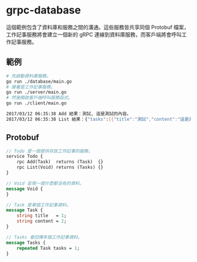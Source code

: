 # grpc-database

這個範例包含了資料庫和服務之間的溝通。這些服務皆共享同個 Protobuf 檔案，工作記事服務將會建立一個新的 gRPC 連線到資料庫服務，而客戶端將會呼叫工作記事服務。

## 範例

```bash
# 先啟動資料庫服務。
go run ./database/main.go
# 接著是工作記事服務。
go run ./server/main.go
# 然後開啟客戶端呼叫服務函式。
go run ./client/main.go
```

```bash
2017/03/12 06:35:38 Add 結果：測試, 這是測試的內容。
2017/03/12 06:35:38 List 結果：{"tasks":[{"title":"測試","content":"這是測試的內容。"}]}
```

## Protobuf

```proto
// Todo 是一個提供存放工作記事的服務。
service Todo {
    rpc Add(Task)  returns (Task)  {}
    rpc List(Void) returns (Tasks) {}
}

// Void 呈現一個什麼都沒有的資料。
message Void {
}

// Task 是單個工作記事資料。
message Task {
    string title   = 1;
    string content = 2;
}

// Tasks 會回傳多個工作記事資料。
message Tasks {
    repeated Task tasks = 1;
}
```
